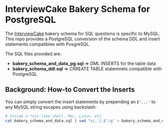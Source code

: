# InterviewCake Bakery Schema for PostgreSQL

The [InterviewCake](https://www.interviewcake.com/) bakery schema for SQL questions is specific to MySQL. This repo provides a PostgreSQL conversion of the schema DDL and insert statements compatiblee with PosgreSQL.

The SQL files provided are:

- **bakery_schema_and_data_pg.sql** => DML INSERTS for the table data
- **bakery_schema_ddl.sql** => CRREATE TABLE statemnets compatible with PostgreSQL

## Background: How-to Convert the Inserts

You can simply convert the insert statements by prepending an `E'...'` to any MySQL string escapes using backslash:

```bash
# Inside a *nix like shell, Mac, Linux, etc
cat bakery_schema_and_data.sql | sed "s/,'/,E'/g" > bakery_schema_and_data_pg.sql
```
